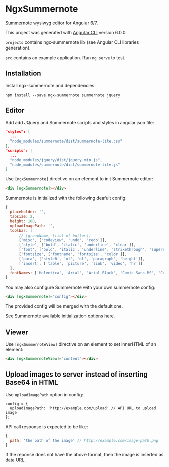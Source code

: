# NgxSummernote

[Summernote](https://github.com/summernote/summernote) wysiwyg editor for Angular 6/7.

This project was generated with [Angular CLI](https://github.com/angular/angular-cli) version 6.0.0.

`projects` contains ngx-summernote lib (see Angular CLI libraries generation).

`src` contains an example application. Run `ng serve` to test.

## Installation

Install ngx-summernote and dependencies:

`npm install --save ngx-summernote summernote jquery`

## Editor

Add add JQuery and Summernote scripts and styles in angular.json file:

```json
"styles": [
  ...
  "node_modules/summernote/dist/summernote-lite.css"
],
"scripts": [
  ...
  "node_modules/jquery/dist/jquery.min.js",
  "node_modules/summernote/dist/summernote-lite.js"
]
```

Use `[ngxSummernote]` directive on an element to init Summernote editor:

```html
<div [ngxSummernote]></div>
```

Summernote is initialized with the following deafult config:

```javascript
{
  placeholder: '',
  tabsize: 2,
  height: 100,
  uploadImagePath: '',
  toolbar: [
      // [groupName, [list of button]]
      ['misc', ['codeview', 'undo', 'redo']],
      ['style', ['bold', 'italic', 'underline', 'clear']],
      ['font', ['bold', 'italic', 'underline', 'strikethrough', 'superscript', 'subscript', 'clear']],
      ['fontsize', ['fontname', 'fontsize', 'color']],
      ['para', ['style0', 'ul', 'ol', 'paragraph', 'height']],
      ['insert', ['table', 'picture', 'link', 'video', 'hr']]
  ],
  fontNames: ['Helvetica', 'Arial', 'Arial Black', 'Comic Sans MS', 'Courier New', 'Roboto', 'Times']
}
```

You may also configure Summernote with your own summernote config:

```html
<div [ngxSummernote]="config"></div>
```

The provided config will be merged with the default one.

See Summernote available initialization options [here](https://summernote.org/deep-dive/#initialization-options).

## Viewer

Use `[ngxSummernoteView]` directive on an element to set innerHTML of an element:

```html
<div [ngxSummernoteView]="content"></div>
```

## Upload images to server instead of inserting Base64 in HTML

Use `uploadImagePath` option in config:

```javascipt
config = {
  uploadImagePath: 'http://example.com/upload' // API URL to upload image
};
```

API call response is expected to be like:

```javascript
{
  path: 'the path of the image' // http://example.com/image-path.png
}
```

If the reponse does not have the above format, then the image is inserted as data URL.
